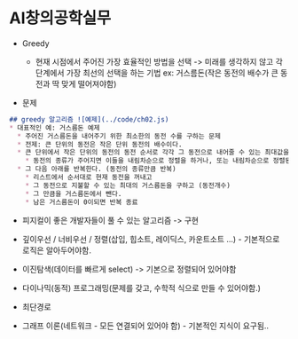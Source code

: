 # AI창의공학실무
* Greedy
  - 현재 시점에서 주어진 가장 효율적인 방법을 선택 -> 미래를 생각하지 않고 각 단계에서 가장 최선의 선택을 하는 기법
  ex: 거스름돈(작은 동전의 배수가 큰 동전과 딱 맞게 떨어져야함)

* 문제
```markdown
## greedy 알고리즘 ![예제](../code/ch02.js)
* 대표적인 예: 거스름돈 예제
  * 주어진 거스름돈을 내어주기 위한 최소한의 동전 수를 구하는 문제
  * 전제: 큰 단위의 동전은 작은 단위 동전의 배수이다.
  * 큰 단위에서 작은 단위의 동전의 동전 순서로 각각 그 동전으로 내어줄 수 있는 최대값을 찾아나가면 된다.
    * 동전의 종류가 주어지면 이들을 내림차순으로 정렬을 하거나, 또는 내림차순으로 정렬된 순서로 리스트에 저장해 놓기
  * 그 다음 아래를 반복한다. (동전의 종류만큼 반복)
    * 리스트에서 순서대로 현재 동전을 꺼내고
    * 그 동전으로 지불할 수 있는 최대의 거스름돈을 구하고 (동전개수)
    * 그 만큼을 거스름돈에서 뺀다.
    * 남은 거스름돈이 0이되면 반복 종료
```

  - 피지컬이 좋은 개발자들이 풀 수 있는 알고리즘 -> 구현
  - 깊이우선 / 너비우선 / 정렬(삽입, 힙소트, 레이딕스, 카운트소트 ...) - 기본적으로 로직은 알아두어야함.
  - 이진탐색(데이터를 빠르게 select) -> 기본으로 정렬되어 있어야함

  - 다이나믹(동적) 프로그래밍(문제를 갖고, 수학적 식으로 만들 수 있어야함.)
  - 최단경로
  - 그래프 이론(네트워크 - 모든 연결되어 있어야 함) - 기본적인 지식이 요구됨..
